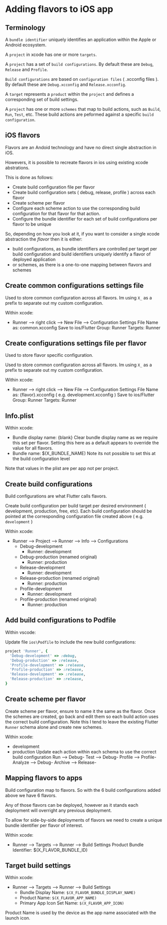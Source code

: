 # Adding flavors to iOS app

## Terminology

A `bundle identifier` uniquely identifies an application within the Apple or Android ecosystem.

A `project` in xcode has one or more `targets`.

A `project` has a set of `build configurations`. By default these are `Debug`, `Release` and `Profile`.

`Build configurations` are based on `configuration files` ( .xcconfig files ). By default these are `Debug.xcconfig` and `Release.xcconfig`.

A `target` represents a `product` within the `project` and defines a corresponding set of build settings.

A `project` has one or more `schemes` that map to build actions, such as `Build`, `Run`, `Test`, etc. These build actions are peformed against a specific `build configuration`.

## iOS flavors

Flavors are an Andoid technology and have no direct single abstraction in iOS.

Howevers, it is possible to recreate flavors in ios using existing xcode abstrations.

This is done as follows:

- Create build configuration file per flavor
- Create build configuration sets ( debug, release, profile ) across each flavor
- Create scheme per flavor
- Configure each scheme action to use the corresponding build configuration for that flavor for that action.
- Configure the bundle identifier for each set of build configurations per flavor to be unique

So, depending on how you look at it, if you want to consider a single xcode abstraction the _flavor_ then it is either:

- build configurations, as bundle identifiers are controlled per target per build configuration and build identifiers uniquely identify a flavor of deployed application
- or schemes, as there is a one-to-one mapping between flavors and schemes

## Create common configurations settings file

Used to store common configuration across all flavors.
Im using `X_` as a prefix to separate out my custom configuration.

Within xcode:

- Runner --> right click --> New File --> Configuration Settings File
  Name as: common.xcconfig
  Save to ios/Flutter
  Group: Runner
  Targets: Runner

## Create configurations settings file per flavor

Used to store flavor specific configuration.

Used to store common configuration across all flavors.
Im using `X_` as a prefix to separate out my custom configuration.

Within xcode:

- Runner --> right click --> New File --> Configuration Settings File
  Name as: {flavor}.xcconfig ( e.g. development.xcconfig )
  Save to ios/Flutter
  Group: Runner
  Targets: Runner

## Info.plist

Within xcode:

- Bundle display name: {blank}
  Clear bundle display name as we require this set per flavor.
  Setting this here as a default appears to override the value for all flavors.
- Bundle name: $(X_BUNDLE_NAME)
  Note its not possible to set this at the build configuration level

Note that values in the plist are per app not per project.

## Create build configurations

Build configurations are what Flutter calls flavors.

Create build configuration per build target per desired environment ( development, production, free, etc).
Each build configuration should be pointed at the corresponding configuration file created above ( e.g. `development` )

Within xcode:

- Runner --> Project --> Runner --> Info --> Configurations
  - Debug-development
    - Runner: development
  - Debug-production (renamed original)
    - Runner: production
  - Release-development
    - Runner: development
  - Release-production (renamed original)
    - Runner: production
  - Profile-development
    - Runner: development
  - Profile-production (renamed original)
    - Runner: production

## Add build configurations to Podfile

Within vscode:

Update file `ios\Podfile` to include the new build configurations:

```ruby
project 'Runner', {
  'Debug-development' => :debug,
  'Debug-production' => :release,
  'Profile-development' => :release,
  'Profile-production' => :release,
  'Release-development' => :release,
  'Release-production' => :release,
}
```

## Create scheme per flavor

Create scheme per flavor, ensure to name it the same as the flavor.
Once the schemes are created, go back and edit them so each build action uses the correct build configuration. Note this I tend to leave the existing Flutter `Runner` schema alone and create new schemes.

Within xcode:

- development
- production
  Update each action within each schema to use the correct build configuration
  Run --> Debug-
  Test --> Debug-
  Profile --> Profile-
  Analyze --> Debug-
  Archive --> Release-

## Mapping flavors to apps

Build configuration map to flavors. So with the 6 build configurations added above we have 6 flavors.

Any of those flavors can be deployed, however as it stands each deployment will overright any previous deployment.

To allow for side-by-side deployments of flavors we need to create a unique bundle identifier per flavor of interest.

Within xcode:

- Runner --> Targets --> Runner --> Build Settings
  Product Bundle Identifier: $(X_FLAVOR_BUNDLE_ID)

## Target build settings

Within xcode:

- Runner --> Targets --> Runner --> Build Settings
  - Bundle Display Name: `$(X_FLAVOR_BUNDLE_DISPLAY_NAME)`
  - Product Name: `$(X_FLAVOR_APP_NAME)`
  - Primary App Icon Set Name: `$(X_FLAVOR_APP_ICON)`

Product Name is used by the device as the app name associated with the launch icon.
